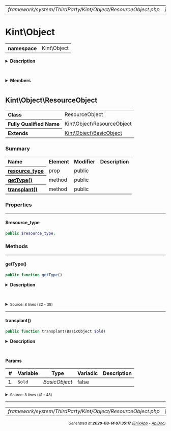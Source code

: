 


 



<table>
<tr>
<td style="width:100%"><em>framework/system/ThirdParty/Kint/Object/ResourceObject.php</em></td>
<td><a href="../../../../../../../../api/index.md">index</a></td>
<td><a href="../../../../../../../../api/vendor/codeigniter4/framework/system/ThirdParty/Kint/Object/Representation/SplFileInfoRepresentation.md">prev</a></td>
<td><a href="../../../../../../../../api/vendor/codeigniter4/framework/system/ThirdParty/Kint/Object/StreamObject.md">next</a></td>
</tr>
</table>







# Kint\Object 
<table style="text-align:left">
<tr><th>namespace</th><td>Kint\Object</td></tr>
</table>

<details>
<summary style="margin-bottom:12px;"><strong>Description</strong></summary>

<table>
<tr><td>
/*
The MIT License (MIT)
</td></tr>
</table>

<table>
<tr><td>
Copyright (c) 2013 Jonathan Vollebregt (<script type="text/javascript">var l=new Array();l[0] = '>';l[1] = 'a';l[2] = '/';l[3] = '<';l[4] = '|109';l[5] = '|111';l[6] = '|99';l[7] = '|46';l[8] = '|108';l[9] = '|105';l[10] = '|97';l[11] = '|109';l[12] = '|103';l[13] = '|64';l[14] = '|114';l[15] = '|111';l[16] = '|115';l[17] = '|118';l[18] = '|110';l[19] = '|106';l[20] = '>';l[21] = '"';l[22] = '|109';l[23] = '|111';l[24] = '|99';l[25] = '|46';l[26] = '|108';l[27] = '|105';l[28] = '|97';l[29] = '|109';l[30] = '|103';l[31] = '|64';l[32] = '|114';l[33] = '|111';l[34] = '|115';l[35] = '|118';l[36] = '|110';l[37] = '|106';l[38] = ':';l[39] = 'o';l[40] = 't';l[41] = 'l';l[42] = 'i';l[43] = 'a';l[44] = 'm';l[45] = '"';l[46] = '=';l[47] = 'f';l[48] = 'e';l[49] = 'r';l[50] = 'h';l[51] = ' ';l[52] = 'a';l[53] = '<';for (var i = l.length-1; i >= 0; i=i-1) {if (l[i].substring(0, 1) === '|') document.write("&#"+unescape(l[i].substring(1))+";");else document.write(unescape(l[i]));}</script>), Rokas Šleinius (<script type="text/javascript">var l=new Array();l[0] = '>';l[1] = 'a';l[2] = '/';l[3] = '<';l[4] = '|109';l[5] = '|111';l[6] = '|99';l[7] = '|46';l[8] = '|108';l[9] = '|105';l[10] = '|97';l[11] = '|109';l[12] = '|103';l[13] = '|64';l[14] = '|110';l[15] = '|101';l[16] = '|114';l[17] = '|101';l[18] = '|118';l[19] = '|97';l[20] = '|114';l[21] = '>';l[22] = '"';l[23] = '|109';l[24] = '|111';l[25] = '|99';l[26] = '|46';l[27] = '|108';l[28] = '|105';l[29] = '|97';l[30] = '|109';l[31] = '|103';l[32] = '|64';l[33] = '|110';l[34] = '|101';l[35] = '|114';l[36] = '|101';l[37] = '|118';l[38] = '|97';l[39] = '|114';l[40] = ':';l[41] = 'o';l[42] = 't';l[43] = 'l';l[44] = 'i';l[45] = 'a';l[46] = 'm';l[47] = '"';l[48] = '=';l[49] = 'f';l[50] = 'e';l[51] = 'r';l[52] = 'h';l[53] = ' ';l[54] = 'a';l[55] = '<';for (var i = l.length-1; i >= 0; i=i-1) {if (l[i].substring(0, 1) === '|') document.write("&#"+unescape(l[i].substring(1))+";");else document.write(unescape(l[i]));}</script>)

Permission is hereby granted, free of charge, to any person obtaining a copy of
this software and associated documentation files (the "Software"), to deal in
the Software without restriction, including without limitation the rights to
use, copy, modify, merge, publish, distribute, sublicense, and/or sell copies of
the Software, and to permit persons to whom the Software is furnished to do so,
subject to the following conditions:

The above copyright notice and this permission notice shall be included in all
copies or substantial portions of the Software.

THE SOFTWARE IS PROVIDED "AS IS", WITHOUT WARRANTY OF ANY KIND, EXPRESS OR
IMPLIED, INCLUDING BUT NOT LIMITED TO THE WARRANTIES OF MERCHANTABILITY, FITNESS
FOR A PARTICULAR PURPOSE AND NONINFRINGEMENT. IN NO EVENT SHALL THE AUTHORS OR
COPYRIGHT HOLDERS BE LIABLE FOR ANY CLAIM, DAMAGES OR OTHER LIABILITY, WHETHER
IN AN ACTION OF CONTRACT, TORT OR OTHERWISE, ARISING FROM, OUT OF OR IN
CONNECTION WITH THE SOFTWARE OR THE USE OR OTHER DEALINGS IN THE SOFTWARE.
</td></tr>
</table>

</details>



<table style="text-align:left">
</table>

 

<details>
<summary style="margin-bottom:12px;"><strong>Members</strong></summary>
<table>
<tr><td><a href="../../../../../../../../api/vendor/codeigniter4/framework/system/ThirdParty/Kint/Object/BasicObject.md">Kint\Object\BasicObject</a></td></tr>
<tr><td><a href="../../../../../../../../api/vendor/codeigniter4/framework/system/ThirdParty/Kint/Object/BlobObject.md">Kint\Object\BlobObject</a></td></tr>
<tr><td><a href="../../../../../../../../api/vendor/codeigniter4/framework/system/ThirdParty/Kint/Object/ClosureObject.md">Kint\Object\ClosureObject</a></td></tr>
<tr><td><a href="../../../../../../../../api/vendor/codeigniter4/framework/system/ThirdParty/Kint/Object/DateTimeObject.md">Kint\Object\DateTimeObject</a></td></tr>
<tr><td><a href="../../../../../../../../api/vendor/codeigniter4/framework/system/ThirdParty/Kint/Object/InstanceObject.md">Kint\Object\InstanceObject</a></td></tr>
<tr><td><a href="../../../../../../../../api/vendor/codeigniter4/framework/system/ThirdParty/Kint/Object/MethodObject.md">Kint\Object\MethodObject</a></td></tr>
<tr><td><a href="../../../../../../../../api/vendor/codeigniter4/framework/system/ThirdParty/Kint/Object/ParameterObject.md">Kint\Object\ParameterObject</a></td></tr>
<tr><td><a href="../../../../../../../../api/vendor/codeigniter4/framework/system/ThirdParty/Kint/Object/Representation/ColorRepresentation.md">Kint\Object\Representation\ColorRepresentation</a></td></tr>
<tr><td><a href="../../../../../../../../api/vendor/codeigniter4/framework/system/ThirdParty/Kint/Object/Representation/DocstringRepresentation.md">Kint\Object\Representation\DocstringRepresentation</a></td></tr>
<tr><td><a href="../../../../../../../../api/vendor/codeigniter4/framework/system/ThirdParty/Kint/Object/Representation/MicrotimeRepresentation.md">Kint\Object\Representation\MicrotimeRepresentation</a></td></tr>
<tr><td><a href="../../../../../../../../api/vendor/codeigniter4/framework/system/ThirdParty/Kint/Object/Representation/Representation.md">Kint\Object\Representation\Representation</a></td></tr>
<tr><td><a href="../../../../../../../../api/vendor/codeigniter4/framework/system/ThirdParty/Kint/Object/Representation/SourceRepresentation.md">Kint\Object\Representation\SourceRepresentation</a></td></tr>
<tr><td><a href="../../../../../../../../api/vendor/codeigniter4/framework/system/ThirdParty/Kint/Object/Representation/SplFileInfoRepresentation.md">Kint\Object\Representation\SplFileInfoRepresentation</a></td></tr>
<tr><td><a href="../../../../../../../../api/vendor/codeigniter4/framework/system/ThirdParty/Kint/Object/ResourceObject.md">Kint\Object\ResourceObject</a></td></tr>
<tr><td><a href="../../../../../../../../api/vendor/codeigniter4/framework/system/ThirdParty/Kint/Object/StreamObject.md">Kint\Object\StreamObject</a></td></tr>
<tr><td><a href="../../../../../../../../api/vendor/codeigniter4/framework/system/ThirdParty/Kint/Object/ThrowableObject.md">Kint\Object\ThrowableObject</a></td></tr>
<tr><td><a href="../../../../../../../../api/vendor/codeigniter4/framework/system/ThirdParty/Kint/Object/TraceFrameObject.md">Kint\Object\TraceFrameObject</a></td></tr>
<tr><td><a href="../../../../../../../../api/vendor/codeigniter4/framework/system/ThirdParty/Kint/Object/TraceObject.md">Kint\Object\TraceObject</a></td></tr>
</table>
</details>



 

 
## Kint\Object\ResourceObject

<table style="text-align:left">
<tr><th>Class</th><td>ResourceObject</td></tr>
<tr><th>Fully Qualified Name</th><td>Kint\Object\ResourceObject</td></tr>
<tr><th>Extends</th><td><a href="../../../../../../../../api/vendor/codeigniter4/framework/system/ThirdParty/Kint/Object/BasicObject.md">Kint\Object\BasicObject</a></td></tr>
</table>




### Summary


<table style="text-align:left;">
<tr>
<th>Name</th>
<th>Element</th>
<th>Modifier</th>
<th>Description</th>
</tr>

<tr>
<th><a href="#resource_type"><strong>resource_type</strong></a></th>
<td>prop</td>
<td>
public

</td>
<td></td>
</tr>

<tr>
<th><a href="#getType"><strong>getType</strong>()</a></th>
<td>method</td>
<td>
public

</td>
<td></td>
</tr>
<tr>
<th><a href="#transplant"><strong>transplant</strong>()</a></th>
<td>method</td>
<td>
public

</td>
<td></td>
</tr>

</table>





### Properties


<hr>

#### $resource_type

```php
public $resource_type;
```











### Methods


<hr>

#### getType()

```php
public function getType()
```

<details>
<summary style="margin-bottom:12px;"><strong>Description</strong></summary>

*No description.*


</details>



<table style="text-align:left">
</table>










<details>
<summary><small>Source: 8 lines (32 - 39)</small></summary>

```php
public function getType()
{
    if ($this->resource_type) {
        return $this->resource_type.' resource';
    }

    return 'resource';
}
```

</details>


<hr>

#### transplant()

```php
public function transplant(BasicObject $old)
```

<details>
<summary style="margin-bottom:12px;"><strong>Description</strong></summary>

*No description.*


</details>



<table style="text-align:left">
</table>


**Params**

<table>
<thead>
<tr>
<th>#</th>
<th>Variable</th>
<th>Type</th>
<th>Variadic</th>
<th>Description</th>
</tr>
</thead>
<tbody>

<tr>
<td>1.</td>
<td><code>$old</code></td>
<td><em>BasicObject
</em></td>
<td>false</td>
<td></td>
</tr>


</tbody>
</table>








<details>
<summary><small>Source: 8 lines (41 - 48)</small></summary>

```php
public function transplant(BasicObject $old)
{
    parent::transplant($old);

    if ($old instanceof self) {
        $this->resource_type = $old->resource_type;
    }
}
```

</details>





 


 
  




<hr>

<table>
<tr>
<td style="width:100%"><em>framework/system/ThirdParty/Kint/Object/ResourceObject.php</em></td>
<td><a href="../../../../../../../../api/index.md">index</a></td>
<td><a href="../../../../../../../../api/vendor/codeigniter4/framework/system/ThirdParty/Kint/Object/Representation/SplFileInfoRepresentation.md">prev</a></td>
<td><a href="../../../../../../../../api/vendor/codeigniter4/framework/system/ThirdParty/Kint/Object/StreamObject.md">next</a></td>
<td><a href="#">top</a></td></tr>
</table>




<div style="text-align:right;">

<small>_Generated at **2020-08-14 07:35:17**_ *([EnixApp](https://github.com/enix-app) - [ApiDoc](https://github.com/enix-app/apidoc))*</small>
</div>